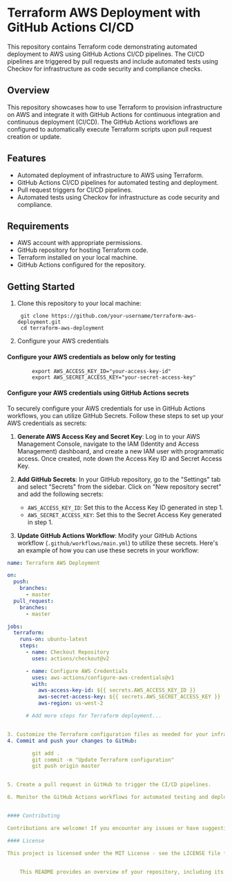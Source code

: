# Terraform AWS Deployment with GitHub Actions CI/CD

This repository contains Terraform code demonstrating automated deployment to AWS using GitHub Actions CI/CD pipelines. The CI/CD pipelines are triggered by pull requests and include automated tests using Checkov for infrastructure as code security and compliance checks.

## Overview

This repository showcases how to use Terraform to provision infrastructure on AWS and integrate it with GitHub Actions for continuous integration and continuous deployment (CI/CD). The GitHub Actions workflows are configured to automatically execute Terraform scripts upon pull request creation or update.

## Features

- Automated deployment of infrastructure to AWS using Terraform.
- GitHub Actions CI/CD pipelines for automated testing and deployment.
- Pull request triggers for CI/CD pipelines.
- Automated tests using Checkov for infrastructure as code security and compliance.

## Requirements

- AWS account with appropriate permissions.
- GitHub repository for hosting Terraform code.
- Terraform installed on your local machine.
- GitHub Actions configured for the repository.

## Getting Started

1. Clone this repository to your local machine:

        git clone https://github.com/your-username/terraform-aws-deployment.git
        cd terraform-aws-deployment

2. Configure your AWS credentials

 #### Configure your AWS credentials as below only for testing


            export AWS_ACCESS_KEY_ID="your-access-key-id"
            export AWS_SECRET_ACCESS_KEY="your-secret-access-key"

 #### Configure your AWS credentials using GitHub Actions secrets

To securely configure your AWS credentials for use in GitHub Actions workflows, you can utilize GitHub Secrets. Follow these steps to set up your AWS credentials as secrets:

1. **Generate AWS Access Key and Secret Key**: Log in to your AWS Management Console, navigate to the IAM (Identity and Access Management) dashboard, and create a new IAM user with programmatic access. Once created, note down the Access Key ID and Secret Access Key.

2. **Add GitHub Secrets**: In your GitHub repository, go to the "Settings" tab and select "Secrets" from the sidebar. Click on "New repository secret" and add the following secrets:
   - `AWS_ACCESS_KEY_ID`: Set this to the Access Key ID generated in step 1.
   - `AWS_SECRET_ACCESS_KEY`: Set this to the Secret Access Key generated in step 1.

3. **Update GitHub Actions Workflow**: Modify your GitHub Actions workflow (`.github/workflows/main.yml`) to utilize these secrets. Here's an example of how you can use these secrets in your workflow:

```yaml
name: Terraform AWS Deployment

on:
  push:
    branches:
      - master
  pull_request:
    branches:
      - master

jobs:
  terraform:
    runs-on: ubuntu-latest
    steps:
      - name: Checkout Repository
        uses: actions/checkout@v2

      - name: Configure AWS Credentials
        uses: aws-actions/configure-aws-credentials@v1
        with:
          aws-access-key-id: ${{ secrets.AWS_ACCESS_KEY_ID }}
          aws-secret-access-key: ${{ secrets.AWS_SECRET_ACCESS_KEY }}
          aws-region: us-west-2

      # Add more steps for Terraform deployment...


3. Customize the Terraform configuration files as needed for your infrastructure requirements.
4. Commit and push your changes to GitHub:

        git add .
        git commit -m "Update Terraform configuration"
        git push origin master


5. Create a pull request in GitHub to trigger the CI/CD pipelines.

6. Monitor the GitHub Actions workflows for automated testing and deployment.


#### Contributing

Contributions are welcome! If you encounter any issues or have suggestions for improvements, please open an issue or submit a pull request.

#### License

This project is licensed under the MIT License - see the LICENSE file for details.


    This README provides an overview of your repository, including its purpose, features, requirements, getting started guide, contribution guidelines, and license information. Adjust it as needed to fit your specific project details and preferences.
